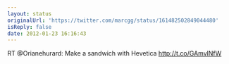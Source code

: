 ```yaml
---
layout: status
originalUrl: 'https://twitter.com/marcgg/status/161482502849044480'
isReply: false
date: 2012-01-23 16:16:43
---
```


RT @Orianehurard: Make a sandwich with Hevetica http://t.co/GAmvlNfW
